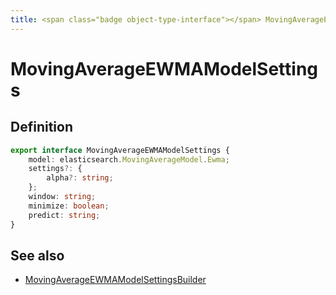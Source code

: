 ```yaml
---
title: <span class="badge object-type-interface"></span> MovingAverageEWMAModelSettings
---
```

# <span class="badge object-type-interface"></span> MovingAverageEWMAModelSettings

## Definition

```typescript
export interface MovingAverageEWMAModelSettings {
	model: elasticsearch.MovingAverageModel.Ewma;
	settings?: {
		alpha?: string;
	};
	window: string;
	minimize: boolean;
	predict: string;
}

```
## See also

 * <span class="badge builder"></span> [MovingAverageEWMAModelSettingsBuilder](./builder-MovingAverageEWMAModelSettingsBuilder.md)
